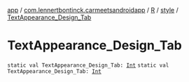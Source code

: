 [app](../../../index.md) / [com.lennertbontinck.carmeetsandroidapp](../../index.md) / [R](../index.md) / [style](index.md) / [TextAppearance_Design_Tab](./-text-appearance_-design_-tab.md)

# TextAppearance_Design_Tab

`static val TextAppearance_Design_Tab: `[`Int`](https://kotlinlang.org/api/latest/jvm/stdlib/kotlin/-int/index.html)
`static val TextAppearance_Design_Tab: `[`Int`](https://kotlinlang.org/api/latest/jvm/stdlib/kotlin/-int/index.html)